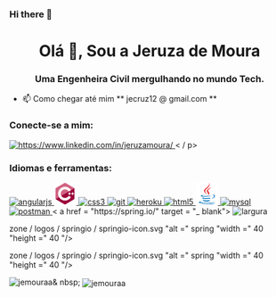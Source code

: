 ### Hi there 👋
<h1 align = "center"> Olá 👋, Sou a Jeruza de Moura </h1>
<h3 align = "center"> Uma Engenheira Civil mergulhando no mundo Tech. </h3>

- 📫 Como chegar até mim ** jecruz12 @ gmail.com **

<h3 align = "left"> Conecte-se a mim: </h3>
<p align = "left">
<a href = "https://linkedin.com/in/https://www. linkedin.com/in/jeruzamoura/ "target =" blank "> <img align =" center "src =" https://raw.githubusercontent.com/rahuldkjain/github-profile-readme-generator/neutral-icons/src /images/icons/Social/linked-in-alt.svg "alt =" https://www.linkedin.com/in/jeruzamoura/ "height =" 30 "width =" 40 "/> </a>
< / p>

<h3 align = "left">Idiomas e ferramentas: </h3>
<p align = "left"> <a href="https://angular.io" target="_blank"> <img src = "https://raw.githubusercontent.com/devicons/devicon/master/icons/ angularjs / angularjs-original-wordmark.svg "alt =" angularjs "width =" 40 "height =" 40 "/> </a> <a href =" https://www.w3schools.com/cpp/ "target = "_ blank"> <img src = "https://raw.githubusercontent.com/devicons/devicon/master/icons/cplusplus/cplusplus-original.svg" alt = "cplusplus" width = "40" height = "40 "/> </a> <a href="https://www.w3schools.com/css/" target="_blank"> <img src =" https: //raw.githubusercontent.com / devicons / devicon / master / icons / css3 / css3-original-wordmark.svg "alt =" css3 "width =" 40 "height =" 40 "/> </a> <a href =" https: // git-scm.com/ "target =" _ blank "> <img src =" https://www.vectorlogo.zone/logos/git-scm/git-scm-icon.svg "alt =" git "width =" 40 "height =" 40 "/> </a> <a href="https://heroku.com" target="_blank"> <img src =" https://www.vectorlogo.zone/logos/heroku /heroku-icon.svg "alt =" heroku "width =" 40 "height =" 40 "/> </a> <a href =" https://www.w3.org/html/ "target =" _ em branco "> <img src =" https: //raw.githubusercontent.com / devicons / devicon / master / icons / html5 / html5-original-wordmark.svg "alt =" html5 "width =" 40 "height =" 40 "/> </a> <a href =" https: // www.java.com "target =" _ blank "> <img src =" https://raw.githubusercontent.com/devicons/devicon/master/icons/java/java-original.svg "alt =" java "width = "40" height = "40" /> </a> <a href="https://www.mysql.com/" target="_blank"> <img src = "https://raw.githubusercontent.com /devicons/devicon/master/icons/mysql/mysql-original-wordmark.svg "alt =" mysql "width =" 40 "height =" 40 "/> </a> <a href =" https: // carteiro .com "target ="_blank "> <img src =" https://www.vectorlogo.zone/logos/getpostman/getpostman-icon.svg "alt =" postman "width =" 40 "height =" 40 "/> </a> < a href = "https://spring.io/" target = "_ blank"> <img src = "https://www.vectorlogo.zone/logos/springio/springio-icon.svg" alt = largura da "mola" = "40" altura = "40" /> </a> </p>zone / logos / springio / springio-icon.svg "alt =" spring "width =" 40 "height =" 40 "/> </a> </p>zone / logos / springio / springio-icon.svg "alt =" spring "width =" 40 "height =" 40 "/> </a> </p>

<p> <img align = "left" src = "https://github-readme-stats.vercel.app/api/top-langs?username=jemouraa&show_icons=true&locale=en&layout=compact" alt = "jemouraa" /> </p>

<p> & nbsp; <img align = "center" src = "https://github-readme-stats.vercel.app/api?username=jemouraa&show_icons=true&locale=en" alt = "jemouraa" /> </p>
<!--
**jemouraa/Jemouraa** is a ✨ _special_ ✨ repository because its `README.md` (this file) appears on your GitHub profile.

Here are some ideas to get you started:

- 🔭 I’m currently working on ...
- 🌱 I’m currently learning ...
- 👯 I’m looking to collaborate on ...
- 🤔 I’m looking for help with ...
- 💬 Ask me about ...
- 📫 How to reach me: ...
- 😄 Pronouns: ...
- ⚡ Fun fact: ...
-->
